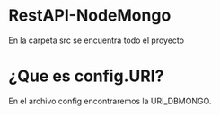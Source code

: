 # RestAPI-NodeMongo
En la carpeta src se encuentra todo el proyecto


# ¿Que es config.URI?  
En el archivo config encontraremos la URI_DBMONGO.
